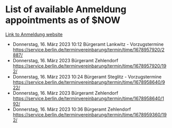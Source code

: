 # List of available Anmeldung appointments as of $NOW
[Link to Anmeldung website](https://service.berlin.de/terminvereinbarung/termin/tag.php?termin=1&anliegen[]=120686&dienstleisterlist=122210,122217,327316,122219,327312,122227,327314,122231,327346,122243,327348,122254,122252,329742,122260,329745,122262,329748,122271,327278,122273,327274,122277,327276,330436,122280,327294,122282,327290,122284,327292,122291,327270,122285,327266,122286,327264,122296,327268,150230,329760,122297,327286,122294,327284,122312,329763,122314,329775,122304,327330,122311,327334,122309,327332,317869,122281,327352,122279,329772,122283,122276,327324,122274,327326,122267,329766,122246,327318,122251,327320,122257,327322,122208,327298,122226,327300&herkunft=http%3A%2F%2Fservice.berlin.de%2Fdienstleistung%2F120686%2F)
- Donnerstag, 16. März 2023 10:12 Bürgeramt Lankwitz - Vorzugstermine https://service.berlin.de/terminvereinbarung/termin/time/1678957920/2887/
- Donnerstag, 16. März 2023  Bürgeramt Zehlendorf https://service.berlin.de/terminvereinbarung/termin/time/1678957920/192/
- Donnerstag, 16. März 2023 10:24 Bürgeramt Steglitz - Vorzugstermine https://service.berlin.de/terminvereinbarung/termin/time/1678958640/922/
- Donnerstag, 16. März 2023  Bürgeramt Zehlendorf https://service.berlin.de/terminvereinbarung/termin/time/1678958640/192/
- Donnerstag, 16. März 2023 10:36 Bürgeramt Zehlendorf https://service.berlin.de/terminvereinbarung/termin/time/1678959360/192/
